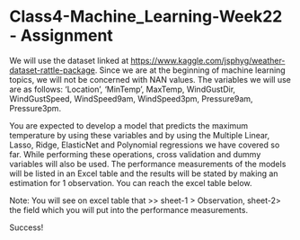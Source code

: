 # Class4-Machine_Learning-Week22 - Assignment

We will use the dataset linked at https://www.kaggle.com/jsphyg/weather-dataset-rattle-package. 
Since we are at the beginning of machine learning topics, we will not be concerned with NAN values. The variables we will use are as follows: 
‘Location’, ‘MinTemp’, MaxTemp, WindGustDir, WindGustSpeed, WindSpeed9am, WindSpeed3pm, Pressure9am, Pressure3pm.

You are expected to develop a model that predicts the maximum temperature by using these variables and by using the Multiple Linear, Lasso, Ridge, ElasticNet and Polynomial regressions we have covered so far. While performing these operations, cross validation and dummy variables will also be used. The performance measurements of the models will be listed in an Excel table and the results will be stated by making an estimation for 1 observation. You can reach the excel table below. 

Note: You will see on excel table that >> sheet-1 > Observation, sheet-2> the field which you will put into the  performance measurements.

Success! 

